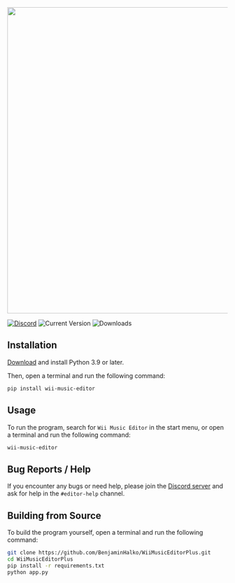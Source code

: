 <img src="https://user-images.githubusercontent.com/73490201/147893121-3ed1ae74-5f3e-45ca-b5d4-2d6a4285a508.png" width="700">

[![Discord](https://img.shields.io/discord/931335263509151846?color=5865F2&label=discord&logo=discord&logoColor=white)](https://discord.gg/NC3wYAeCDs)
![Current Version](https://img.shields.io/badge/dynamic/json?label=version&query=%24.0.tag_name&url=https%3A%2F%2Fapi.github.com%2Frepos%2FBenjaminHalko%2FWiiMusicEditorPlus%2Freleases)
![Downloads](https://img.shields.io/pepy/dt/wii-music-editor)

## Installation
[Download](https://www.python.org/downloads/) and install Python 3.9 or later.

Then, open a terminal and run the following command:
```bash
pip install wii-music-editor
```

## Usage
To run the program, search for `Wii Music Editor` in the start menu, or open a terminal and run the following command:
```bash
wii-music-editor
```

## Bug Reports / Help
If you encounter any bugs or need help, please join the [Discord server](https://discord.gg/NC3wYAeCDs) and ask for help in the `#editor-help` channel.

## Building from Source
To build the program yourself, open a terminal and run the following command:
```bash
git clone https://github.com/BenjaminHalko/WiiMusicEditorPlus.git
cd WiiMusicEditorPlus
pip install -r requirements.txt
python app.py
```
